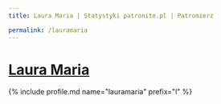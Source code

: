 ```yaml
---
title: Laura Maria | Statystyki patronite.pl | Patromierz

permalink: /lauramaria
---
```


# [Laura Maria](https://patronite.pl/lauramaria)

{% include profile.md name="lauramaria" prefix="l" %}
